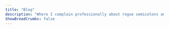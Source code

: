 ```yaml
---
title: "Blog"
description: "Where I complain professionally about rogue semicolons and even more rogue SMEs"
ShowBreadCrumbs: false
---
```

